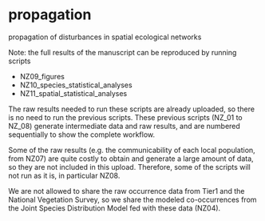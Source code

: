 # propagation
propagation of disturbances in spatial ecological networks

Note: the full results of the manuscript can be reproduced by running scripts 
- NZ09_figures
- NZ10_species_statistical_analyses
- NZ11_spatial_statistical_analyses

The raw results needed to run these scripts are already uploaded, so there is no need
to run the previous scripts. These previous scripts (NZ_01 to NZ_08) generate intermediate data and raw results, and are numbered sequentially 
to show the complete workflow. 

Some of the raw results (e.g. the communicability of each local population, from NZ07)
are quite costly to obtain and generate a large amount of data, so they are not included in this upload.
Therefore, some of the scripts will not run as it is, in particular NZ08.

We are not allowed to share the raw occurrence data from Tier1 and the National Vegetation Survey, so we share
the modeled co-occurrences from the Joint Species Distribution Model fed with these data (NZ04).
